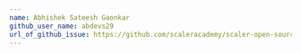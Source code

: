 ```yaml
---
name: Abhishek Sateesh Gaonkar
github_user_name: abdevs29
url_of_github_issue: https://github.com/scaleracademy/scaler-open-source-september-challenge/issues/537
---
```

